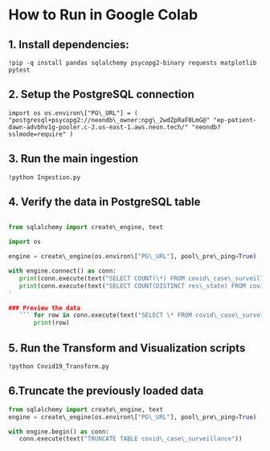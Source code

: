 # How to Run in Google Colab

## 1. Install dependencies:

`!pip -q install pandas sqlalchemy psycopg2-binary requests matplotlib pytest`


## 2. Setup the PostgreSQL connection

`import os
 os.environ\["PG\_URL"] = (
   "postgresql+psycopg2://neondb\_owner:npg\_2wdZpRaF0LmG@"
   "ep-patient-dawn-advbhv1g-pooler.c-2.us-east-1.aws.neon.tech/"
   "neondb?sslmode=require"
)`


## 3. Run the main ingestion

`!python Ingestion.py`


## 4. Verify the data in PostgreSQL table

```python

from sqlalchemy import create\_engine, text

import os

engine = create\_engine(os.environ\["PG\_URL"], pool\_pre\_ping=True)

with engine.connect() as conn:
   print(conn.execute(text("SELECT COUNT(\*) FROM covid\_case\_surveillance")).scalar())
   print(conn.execute(text("SELECT COUNT(DISTINCT res\_state) FROM covid\_case\_surveillance")).scalar())
'

### Preview the data
   ``` for row in conn.execute(text("SELECT \* FROM covid\_case\_surveillance LIMIT 5")):
       print(row)
   ``` 

## 5. Run the Transform and Visualization scripts

`!python Covid19_Transform.py`


## 6.Truncate the previously loaded data

```python
from sqlalchemy import create\_engine, text
engine = create\_engine(os.environ\["PG\_URL"], pool\_pre\_ping=True)

with engine.begin() as conn:
   conn.execute(text("TRUNCATE TABLE covid\_case\_surveillance"))
```
